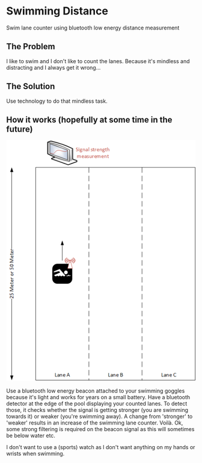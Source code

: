 # Swimming Distance

Swim lane counter using bluetooth low energy distance measurement

## The Problem

I like to swim and I don't like to count the lanes. Because it's mindless and distracting and I always get it wrong...

## The Solution

Use technology to do that mindless task.

## How it works (hopefully at some time in the future)

![Concept overview](drawings/Overview.png "concept overview")

Use a bluetooth low energy beacon attached to your swimming goggles because it's light and works for years on a small battery. Have a bluetooth detector at the edge of the pool displaying your counted lanes. To detect those, it checks whether the signal is getting stronger (you are swimming towards it) or weaker (you're swimming away). A change from 'stronger' to 'weaker' results in an increase of the swimming lane counter. Voilà. Ok, some strong filtering is required on the beacon signal as this will sometimes be below water etc.

I don't want to use a (sports) watch as I don't want anything on my hands or wrists when swimming.
